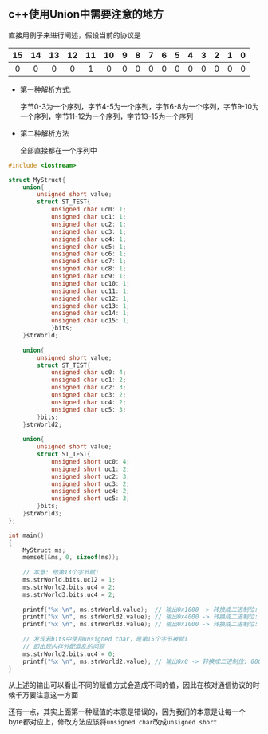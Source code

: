## c++使用Union中需要注意的地方

  直接用例子来进行阐述，假设当前的协议是
  
15|14|13|12|11|10|9|8|7|6|5|4|3|2|1|0
:-:|:-:|:-:|:-:|:-:|:-:|:-:|:-:|:-:|:-:|:-:|:-:|:-:|:-:|:-:|:-:
0|0|0|0|1|0|0|0|0|0|0|0|0|0|0|0|

- 第一种解析方式:
	
	字节0-3为一个序列，字节4-5为一个序列，字节6-8为一个序列，字节9-10为一个序列，字节11-12为一个序列，字节13-15为一个序列
	
- 第二种解析方法

	全部直接都在一个序列中

```c++
#include <iostream>

struct MyStruct{
	union{
		unsigned short value;
		struct ST_TEST{
			unsigned char uc0: 1;
			unsigned char uc1: 1;
			unsigned char uc2: 1;
			unsigned char uc3: 1;
			unsigned char uc4: 1;
			unsigned char uc5: 1;
			unsigned char uc6: 1;
			unsigned char uc7: 1;
			unsigned char uc8: 1;
			unsigned char uc9: 1;
			unsigned char uc10: 1;
			unsigned char uc11: 1;
			unsigned char uc12: 1;
			unsigned char uc13: 1;
			unsigned char uc14: 1;
			unsigned char uc15: 1;
			}bits;
	}strWorld;
	
	union{
		unsigned short value;
		struct ST_TEST{
			unsigned char uc0: 4;
			unsigned char uc1: 2;
			unsigned char uc2: 3;
			unsigned char uc3: 2;
			unsigned char uc4: 2;
			unsigned char uc5: 3;
		}bits;
	}strWorld2;
	
	union{
		unsigned short value;
		struct ST_TEST{
			unsigned short uc0: 4;
			unsigned short uc1: 2;
			unsigned short uc2: 3;
			unsigned short uc3: 2;
			unsigned short uc4: 2;
			unsigned short uc5: 3;
		}bits;
	}strWorld3;
};

int main()
{
	MyStruct ms;
	memset(&ms, 0, sizeof(ms));
	
	// 本意: 给第13个字节赋1
	ms.strWorld.bits.uc12 = 1;
	ms.strWorld2.bits.uc4 = 2;
	ms.strWorld3.bits.uc4 = 2;
	
	printf("%x \n", ms.strWorld.value);  // 输出0x1000 -> 转换成二进制位: 000|10|00|000|00|0000
	printf("%x \n", ms.strWorld2.value); // 输出0x4000 -> 转换成二进制位: 010|00|00|000|00|0000
	printf("%x \n", ms.strWorld3.value); // 输出0x1000 -> 转换成二进制位: 000|01|00|000|00|0000
	
	// 发现若bits中使用unsigned char，是第15个字节被赋1
	// 即出现内存分配混乱的问题
	ms.strWorld2.bits.uc4 = 0;
	printf("%x \n", ms.strWorld2.value); // 输出0x0 -> 转换成二进制位: 000|00|00|000|00|0000
}
```
从上述的输出可以看出不同的赋值方式会造成不同的值，因此在核对通信协议的时候千万要注意这一方面

还有一点，其实上面第一种赋值的本意是错误的，因为我们的本意是让每一个byte都对应上，修改方法应该将`unsigned char`改成`unsigned short`

